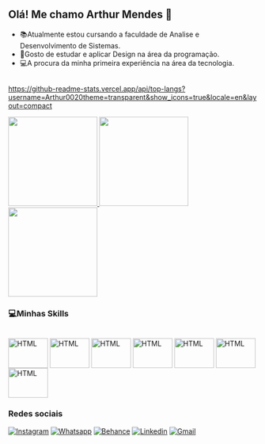## Olá! Me chamo Arthur Mendes 🚀

- 📚Atualmente estou cursando a faculdade de Analise e Desenvolvimento de Sistemas.
- 🤩Gosto de estudar e aplicar Design na área da programação.
- 💻A procura da minha primeira experiência na área da tecnologia.

##
https://github-readme-stats.vercel.app/api/top-langs?username=Arthur0020theme=transparent&show_icons=true&locale=en&layout=compact
<div>
  <a href= "https://github.com/Arthur0020">
  <img height="180em" src="https://github-readme-stats.vercel.app/api?username=Arthur0020&show_icons=true&theme=onedark&include_all_commits=true&count_private=true"/>
  <img height="180em" src="https://github-readme-stats.vercel.app/api/top-langs/?username=Arthur0020&layout=compact&langs_count=16&theme=onedark&count_private=true"/>

  <img height="180em" src="https://github-readme-stats.vercel.app/api/top-langs?username=Arthur0020theme=onedark&show_icons=true&locale=en&layout=compact"/>
  </a>
</div>  

### 💻Minhas Skills

<div style="display": inline_block><br>
  <img align ="center" alt="HTML" height="60" width="80" src="https://cdn.jsdelivr.net/gh/devicons/devicon@latest/icons/html5/html5-original.svg">
  <img align ="center" alt="HTML" height="60" width="80" src="https://cdn.jsdelivr.net/gh/devicons/devicon@latest/icons/css3/css3-original.svg">
  <img align ="center" alt="HTML" height="60" width="80" src="https://cdn.jsdelivr.net/gh/devicons/devicon@latest/icons/tailwindcss/tailwindcss-original.svg">
  <img align ="center" alt="HTML" height="60" width="80" src="https://cdn.jsdelivr.net/gh/devicons/devicon@latest/icons/python/python-original.svg">
  <img align ="center" alt="HTML" height="60" width="80" src="https://cdn.jsdelivr.net/gh/devicons/devicon@latest/icons/java/java-original.svg">
  <img align ="center" alt="HTML" height="60" width="80" src="https://cdn.jsdelivr.net/gh/devicons/devicon@latest/icons/photoshop/photoshop-original.svg">
  <img align ="center" alt="HTML" height="60" width="80" src="https://cdn.jsdelivr.net/gh/devicons/devicon@latest/icons/figma/figma-original.svg">
</div>

### Redes sociais

[![Instagram](https://img.shields.io/badge/Instagram-E4405F?style=for-the-badge&logo=instagram&logoColor=white)](https://www.instagram.com/arthur_dmendes/)
[![Whatsapp](https://img.shields.io/badge/WhatsApp-25D366?style=for-the-badge&logo=whatsapp&logoColor=white)](https://wa.me/?31997351994)
[![Behance](https://img.shields.io/badge/-Behance-blue?style=for-the-badge&logo=behance&logoColor=white)](https://www.behance.net/ArthurDMendes)
[![Linkedin](https://img.shields.io/badge/LinkedIn-0077B5?style=for-the-badge&logo=linkedin&logoColor=white)](https://www.linkedin.com/in/arthur-mendes-594b322a0/)
[![Gmail](https://img.shields.io/badge/Gmail-D14836?style=for-the-badge&logo=gmail&logoColor=white)](mailto:arthurmendes3145@gmail.com)
